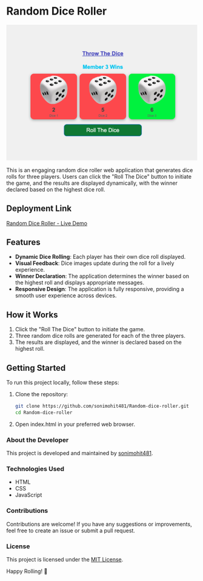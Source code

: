 # Random Dice Roller

![Random Dice Roller Banner](https://raw.githubusercontent.com/sonimohit481/Random-dice-roller/main/version-1/image/Banner.png)

This is an engaging random dice roller web application that generates dice rolls for three players. Users can click the "Roll The Dice" button to initiate the game, and the results are displayed dynamically, with the winner declared based on the highest dice roll.

## Deployment Link

[Random Dice Roller - Live Demo](https://random-dice-roller-01.netlify.app/)

## Features

- **Dynamic Dice Rolling**: Each player has their own dice roll displayed.
- **Visual Feedback**: Dice images update during the roll for a lively experience.
- **Winner Declaration**: The application determines the winner based on the highest roll and displays appropriate messages.
- **Responsive Design**: The application is fully responsive, providing a smooth user experience across devices.

## How it Works

1. Click the "Roll The Dice" button to initiate the game.
2. Three random dice rolls are generated for each of the three players.
3. The results are displayed, and the winner is declared based on the highest roll.

## Getting Started

To run this project locally, follow these steps:

1. Clone the repository:
   ```bash
   git clone https://github.com/sonimohit481/Random-dice-roller.git
   cd Random-dice-roller
   ```
2. Open index.html in your preferred web browser.

### About the Developer

This project is developed and maintained by [sonimohit481](https://github.com/sonimohit481).

### Technologies Used

- HTML
- CSS
- JavaScript

### Contributions

Contributions are welcome! If you have any suggestions or improvements, feel free to create an issue or submit a pull request.

### License

This project is licensed under the [MIT License](https://github.com/sonimohit481/Random-dice-roller/blob/main/LICENSE).

Happy Rolling! 🎲
